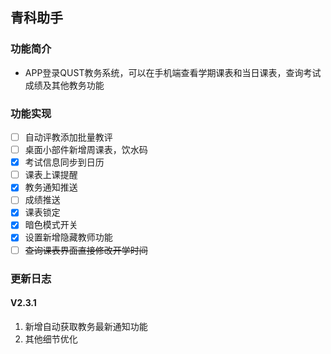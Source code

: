 ## 青科助手

### 功能简介

- APP登录QUST教务系统，可以在手机端查看学期课表和当日课表，查询考试成绩及其他教务功能



### 功能实现

- [ ] 自动评教添加批量教评
- [ ] 桌面小部件新增周课表，饮水码
- [x] 考试信息同步到日历
- [ ] 课表上课提醒
- [x] 教务通知推送
- [ ] 成绩推送
- [x] 课表锁定
- [x] 暗色模式开关
- [x] 设置新增隐藏教师功能
- [ ] ~~查询课表界面直接修改开学时间~~

### 更新日志

#### V2.3.1

1. 新增自动获取教务最新通知功能
2. 其他细节优化